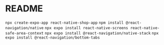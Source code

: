 # README

`npx create-expo-app react-native-shop-app`
`npm install @react-navigation/native`
`npx expo install react-native-screens react-native-safe-area-context`
`npx expo install @react-navigation/native-stack`
`npx expo install @react-navigation/bottom-tabs`